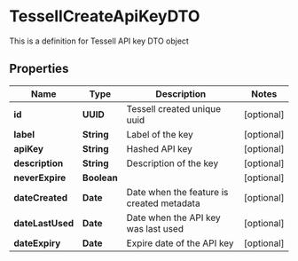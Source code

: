 

# TessellCreateApiKeyDTO

This is a definition for Tessell API key DTO object

## Properties

Name | Type | Description | Notes
------------ | ------------- | ------------- | -------------
**id** | **UUID** | Tessell created unique uuid |  [optional]
**label** | **String** | Label of the key |  [optional]
**apiKey** | **String** | Hashed API key |  [optional]
**description** | **String** | Description of the key |  [optional]
**neverExpire** | **Boolean** |  |  [optional]
**dateCreated** | **Date** | Date when the feature is created  metadata |  [optional]
**dateLastUsed** | **Date** | Date when the API key was last used |  [optional]
**dateExpiry** | **Date** | Expire date of the API key |  [optional]




